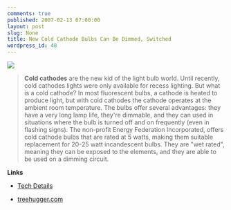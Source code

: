 ```yaml
---
comments: true
published: 2007-02-13 07:00:00
layout: post
slug: None
title: New Cold Cathode Bulbs Can Be Dimmed, Switched
wordpress_id: 48
---
```


![](/images/posts/ccf.jpg)


>

>
> **Cold cathodes** are the new kid of the light bulb world. Until recently, cold cathodes lights were only available for recess lighting. But what is a cold cathode? In most fluorescent bulbs, a cathode is heated to produce light, but with cold cathodes the cathode operates at the ambient room temperature. The bulbs offer several advantages: they have a very long lamp life, they're dimmable, and they can used in situations where the bulb is turned off and on frequently (even in flashing signs). The non-profit Energy Federation Incorporated, offers cold cathode bulbs that are rated at 5 watts, making them suitable replacement for 20-25 watt incandescent bulbs. They are "wet rated", meaning they can be exposed to the elements, and they are able to be used on a dimming circuit.
>
>





**Links**




  * [Tech Details](http://en.wikipedia.org/wiki/Cold_cathode)


  * [treehugger.com](http://www.treehugger.com/)


